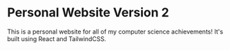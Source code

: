 # Personal Website Version 2

This is a personal website for all of my computer science achievements! It's built using React and TailwindCSS.
